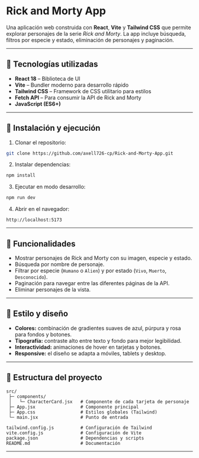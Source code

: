 # Rick and Morty App

Una aplicación web construida con **React**, **Vite** y **Tailwind CSS** que permite explorar personajes de la serie *Rick and Morty*. La app incluye búsqueda, filtros por especie y estado, eliminación de personajes y paginación.

---

## 🔧 Tecnologías utilizadas

* **React 18** – Biblioteca de UI
* **Vite** – Bundler moderno para desarrollo rápido
* **Tailwind CSS** – Framework de CSS utilitario para estilos
* **Fetch API** – Para consumir la API de Rick and Morty
* **JavaScript (ES6+)**

---

## 🚀 Instalación y ejecución

1. Clonar el repositorio:

```bash
git clone https://github.com/axell726-cp/Rick-and-Morty-App.git
```

2. Instalar dependencias:

```bash
npm install
```

3. Ejecutar en modo desarrollo:

```bash
npm run dev
```

4. Abrir en el navegador:

```
http://localhost:5173
```

---

## 🎯 Funcionalidades

* Mostrar personajes de Rick and Morty con su imagen, especie y estado.
* Búsqueda por nombre de personaje.
* Filtrar por especie (`Humano` o `Alien`) y por estado (`Vivo`, `Muerto`, `Desconocido`).
* Paginación para navegar entre las diferentes páginas de la API.
* Eliminar personajes de la vista.

---

## 🎨 Estilo y diseño

* **Colores:** combinación de gradientes suaves de azul, púrpura y rosa para fondos y botones.
* **Tipografía:** contraste alto entre texto y fondo para mejor legibilidad.
* **Interactividad:** animaciones de hover en tarjetas y botones.
* **Responsive:** el diseño se adapta a móviles, tablets y desktop.

---

## 📁 Estructura del proyecto

```
src/
 ├─ components/
 │   └─ CharacterCard.jsx   # Componente de cada tarjeta de personaje
 ├─ App.jsx                 # Componente principal
 ├─ App.css                 # Estilos globales (Tailwind)
 └─ main.jsx                # Punto de entrada

tailwind.config.js          # Configuración de Tailwind
vite.config.js              # Configuración de Vite
package.json                # Dependencias y scripts
README.md                   # Documentación
```

---
